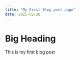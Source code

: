 ```yaml
---
title: "My First Blog post page"
date: 2025-02-28
---
```


# Big Heading

This is my first blog post
